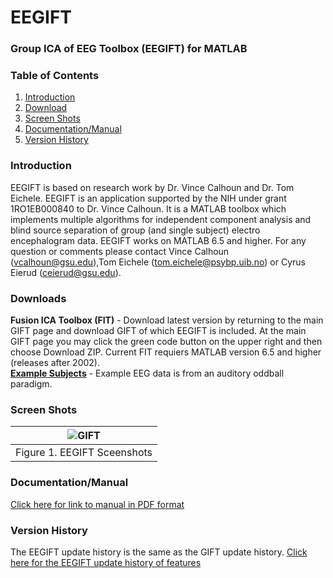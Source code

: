 # EEGIFT
<!-- PLEASE DO NOT EDIT THIS LINE OR LINE BELOW -->
### Group ICA of EEG Toolbox (EEGIFT) for MATLAB
<!-- PLEASE DO NOT EDIT ABOVE THIS LINE -->

### Table of Contents
1. [Introduction](#secIntro)
2. [Download](#secDownload)
3. [Screen Shots](#secScreen)
4. [Documentation/Manual](#manual)
5. [Version History](#secVerHist)

### Introduction <a name="secIntro"></a>
EEGIFT is based on research work by Dr. Vince Calhoun and Dr. Tom Eichele. EEGIFT is an application supported by the NIH under grant 1RO1EB000840 to Dr. Vince Calhoun. It is a MATLAB toolbox which implements multiple algorithms for independent component analysis and blind source separation of group (and single subject) electro encephalogram data. EEGIFT works on MATLAB 6.5 and higher. For any question or comments please contact Vince Calhoun (vcalhoun@gsu.edu),Tom Eichele (tom.eichele@psybp.uib.no) or Cyrus Eierud (ceierud@gsu.edu).

### Downloads <a name="secDownload"></a>
**Fusion ICA Toolbox (FIT)**  - Download latest version by returning to the main GIFT page and download GIFT of which EEGIFT is included. At the main GIFT page you may click the green code button on the upper right and then choose Download ZIP. Current FIT requiers MATLAB version 6.5 and higher (releases after 2002).<br>
[**Example Subjects**](https://trends-public-website-fileshare.s3.amazonaws.com/public_website_files/software/eegift/data/eeg_example_subjects.zip) - Example EEG data is from an auditory oddball paradigm.<br>

### Screen Shots <a name="secScreen"></a>

| ![GIFT](https://github.com/trendscenter/GIFT/blob/master/doc/web/img/20240805EEGIFT4Ims.png) |
|:--:|
| Figure 1. EEGIFT Sceenshots|

### Documentation/Manual<a name="manual"></a>
[Click here for link to manual in PDF format](https://trends-public-website-fileshare.s3.amazonaws.com/public_website_files/software/eegift/docs/v1.0c_EEGIFT_Walk_Through.pdf) <br>

### Version History<a name="secVerHist"></a>
The EEGIFT update history is the same as the GIFT update history. [Click here for the EEGIFT update history of features](https://github.com/trendscenter/gift/blob/master/doc/web/updates/README.md) <br>

